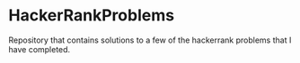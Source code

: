 # HackerRankProblems

Repository that contains solutions to a few of the hackerrank problems that I have completed.
